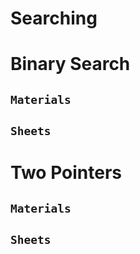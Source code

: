 # Searching

# Binary Search

## `Materials`

## `Sheets`

# Two Pointers

## `Materials`

## `Sheets`
